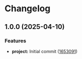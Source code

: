 # Changelog

## 1.0.0 (2025-04-10)

### Features

- **project:** Initial commit ([1653091](https://github.com/LucasMadranges/Forum/commit/1653091b3aa1debd7b8dc2426fe940ad355154c1))
